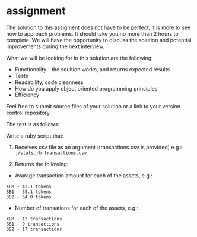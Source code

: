# assignment

The solution to this assigment does not have to be perfect, it is more to see how to approach problems. It should take you no more than 2 hours to complete. We will have the opportunity to discuss the solution and potential improvements during the next interview.

What we will be looking for in this solution are the following:
- Functionality - the soultion works, and returns expected results
- Tests
- Readability, code cleanness
- How do you apply object oriented programming principles
- Efficiency

Feel free to submit source files of your solution or a link to your version control repository.

The test is as follows:

Write a ruby script that:
1. Receives csv file as an argument (transactions.csv is provided)
e.g.: `./stats.rb transactions.csv`

2. Returns the following:
- Avarage transaction amount for each of the assets, e.g.:
```
XLM - 42.1 tokens
BB1 - 55.1 tokens
BB2 - 54.0 tokens
```
- Number of transations for each of the assets, e.g.:
```
XLM - 12 transactions
BB1 - 9 transactions
BB2 - 17 transactions
```
